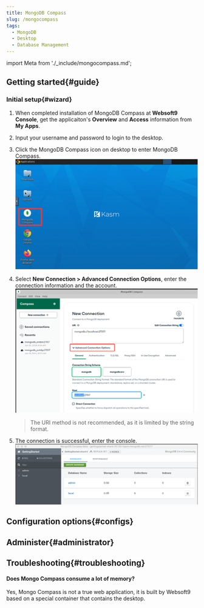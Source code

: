```yaml
---
title: MongoDB Compass
slug: /mongocompass
tags:
  - MongoDB
  - Desktop
  - Database Management
---
```


import Meta from './_include/mongocompass.md';

<Meta name="meta" />

## Getting started{#guide}

### Initial setup{#wizard}

1. When completed installation of MongoDB Compass at **Websoft9 Console**, get the applicaiton's **Overview** and **Access** information from **My Apps**.  

1. Input your username and password to login to the desktop. 

2. Click the MongoDB Compass icon on desktop to enter MongoDB Compass.
   ![](./assets/mongodbcompass-click-websoft9.png)

3. Select **New Connection > Advanced Connection Options**, enter the connection information and the account. 
   ![](./assets/mongodbcompass001-websoft9.png)

   > The URI method is not recommended, as it is limited by the string format.

4. The connection is successful, enter the console.
   ![](./assets/mongodbcompass002-websoft9.png)

## Configuration options{#configs}

## Administer{#administrator}

## Troubleshooting{#troubleshooting}

#### Does Mongo Compass consume a lot of memory? 

Yes, Mongo Compass is not a true web application, it is built by Websoft9 based on a special container that contains the desktop.
